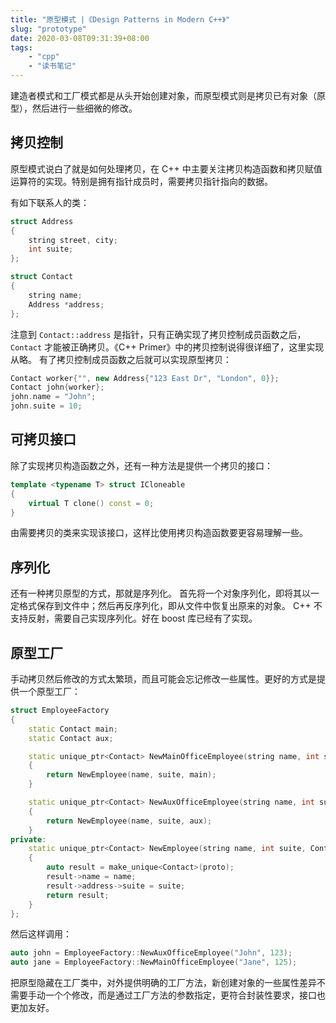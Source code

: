 ```yaml
---
title: "原型模式 |《Design Patterns in Modern C++》"
slug: "prototype"
date: 2020-03-08T09:31:39+08:00
tags:
    - "cpp"
    - "读书笔记"
---
```


建造者模式和工厂模式都是从头开始创建对象，而原型模式则是拷贝已有对象（原型），然后进行一些细微的修改。

## 拷贝控制

原型模式说白了就是如何处理拷贝，在 C++ 中主要关注拷贝构造函数和拷贝赋值运算符的实现。特别是拥有指针成员时，需要拷贝指针指向的数据。

有如下联系人的类：

```cpp
struct Address
{
    string street, city;
    int suite;
};

struct Contact
{
    string name;
    Address *address;
};
```

注意到 `Contact::address` 是指针，只有正确实现了拷贝控制成员函数之后， `Contact` 才能被正确拷贝。《C++ Primer》中的拷贝控制说得很详细了，这里实现从略。
有了拷贝控制成员函数之后就可以实现原型拷贝：

```cpp
Contact worker{"", new Address{"123 East Dr", "London", 0}};
Contact john{worker};
john.name = "John";
john.suite = 10;
```

## 可拷贝接口

除了实现拷贝构造函数之外，还有一种方法是提供一个拷贝的接口：

```cpp
template <typename T> struct ICloneable
{
    virtual T clone() const = 0;
}
```

由需要拷贝的类来实现该接口，这样比使用拷贝构造函数要更容易理解一些。

## 序列化

还有一种拷贝原型的方式，那就是序列化。
首先将一个对象序列化，即将其以一定格式保存到文件中；然后再反序列化，即从文件中恢复出原来的对象。
C++ 不支持反射，需要自己实现序列化。好在 boost 库已经有了实现。

## 原型工厂

手动拷贝然后修改的方式太繁琐，而且可能会忘记修改一些属性。更好的方式是提供一个原型工厂：

```cpp
struct EmployeeFactory
{
    static Contact main;
    static Contact aux;

    static unique_ptr<Contact> NewMainOfficeEmployee(string name, int suite)
    {
        return NewEmployee(name, suite, main);
    }

    static unique_ptr<Contact> NewAuxOfficeEmployee(string name, int suite)
    {
        return NewEmployee(name, suite, aux);
    }
private:
    static unique_ptr<Contact> NewEmployee(string name, int suite, Contact& proto)
    {
        auto result = make_unique<Contact>(proto);
        result->name = name;
        result->address->suite = suite;
        return result;
    }
};
```

然后这样调用：

```cpp
auto john = EmployeeFactory::NewAuxOfficeEmployee("John", 123);
auto jane = EmployeeFactory::NewMainOfficeEmployee("Jane", 125);
```

把原型隐藏在工厂类中，对外提供明确的工厂方法，新创建对象的一些属性差异不需要手动一个个修改，而是通过工厂方法的参数指定，更符合封装性要求，接口也更加友好。
